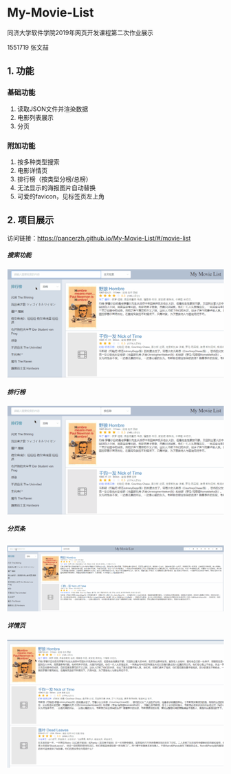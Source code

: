 # My-Movie-List
同济大学软件学院2019年网页开发课程第二次作业展示

1551719 张文喆

## 1. 功能

### 基础功能

1. 读取JSON文件并渲染数据
2. 电影列表展示
3. 分页

### 附加功能

1. 按多种类型搜索
2. 电影详情页
3. 排行榜（按类型分榜/总榜）
4. 无法显示的海报图片自动替换
5. 可爱的favicon，见标签页左上角

## 2. 项目展示

访问链接：https://pancerzh.github.io/My-Movie-List/#/movie-list

##### 搜索功能

![搜索](./image/搜索.gif)

##### 排行榜

![排行榜](./image/排行榜.gif)

##### 分页条

![分页条](./image/分页条.gif)

##### 详情页

![详情页](./image/详情页.gif)
